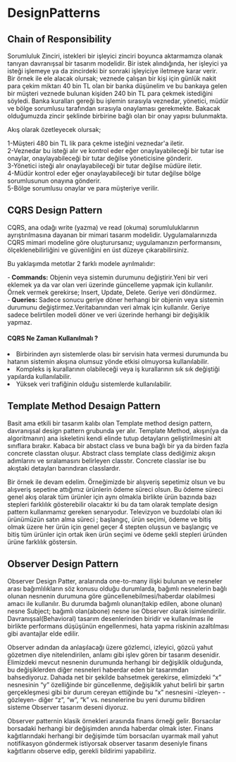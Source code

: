 # DesignPatterns #

## Chain of Responsibility
Sorumluluk Zinciri, istekleri bir işleyici zinciri boyunca aktarmamıza olanak tanıyan davranışsal bir tasarım modelidir. Bir istek alındığında, her işleyici ya isteği işlemeye ya da zincirdeki bir sonraki işleyiciye iletmeye karar verir.</br>
Bir örnek ile ele alacak olursak; veznede çalışan bir kişi için günlük nakit para çekim miktarı 40 bin TL olan bir banka düşünelim ve bu bankaya gelen bir müşteri veznede bulunan kişiden 240 bin TL para çekmek istediğini söyledi. Banka kuralları gereği bu işlemin sırasıyla veznedar, yönetici, müdür ve bölge sorumlusu tarafından sırasıyla onaylaması gerekmekte. Bakacak olduğumuzda zincir şeklinde birbirine bağlı olan bir onay yapısı bulunmakta. 

Akış olarak özetleyecek olursak;

 1-Müşteri 480 bin TL lik para çekme isteğini veznedar'a iletir.</br>
 2-Veznedar bu isteği alır ve kontrol eder eğer onaylayabileceği bir tutar ise onaylar, onaylayabileceği bir tutar değilse yöneticisine gönderir.</br>
 3-Yönetici isteği alır  onaylayabileceği bir tutar değilse müdüre iletir.</br>
 4-Müdür kontrol eder eğer onaylayabileceği bir tutar değilse bölge sorumlusunun onayına gönderir.</br>
 5-Bölge sorumlusu onaylar ve para müşteriye verilir.

## CQRS Design Pattern
CQRS, ana odağı write (yazma) ve read (okuma) sorumluluklarının ayrıştırılmasına dayanan bir mimari tasarım modelidir. 
Uygulamalarınızda CQRS mimari modeline göre oluşturursanız; uygulamanızın performansını, ölçeklenebilirliğini ve güvenliğini en üst düzeye çıkarabilirsiniz.

Bu yaklaşımda metotlar 2 farklı modele ayrılmalıdır:

-<b> Commands:</b> Objenin veya sistemin durumunu değiştirir.Yeni bir veri eklemek ya da var olan veri üzerinde güncelleme yapmak için kullanılır. Örnek vermek gerekirse; Insert, Update, Delete. Geriye veri döndürmez. </br>
-<b> Queries: </b> Sadece sonucu geriye döner herhangi bir objenin veya sistemin durumunu değiştirmez.Veritabanından veri almak için kullanılır. Geriye sadece belirtilen modeli döner ve veri üzerinde herhangi bir değişiklik yapmaz.

#### CQRS Ne Zaman Kullanılmalı ?
<li>Birbirinden ayrı sistemlerde olası bir servisin hata vermesi durumunda bu hatanın sistemin akışına olumsuz yönde etkisi olmuyorsa kullanılabilir.</li>
<li>Kompleks iş kurallarının olabileceği veya iş kurallarının sık sık değiştiği yapılarda kullanılabilir.</li>
<li>Yüksek veri trafiğinin olduğu sistemlerde kullanılabilir.</li>

## Template Method Desaign Pattern
Basit ama etkili bir tasarım kalıbı olan Template method design pattern, davranışsal design pattern grubunda yer alır.
Template Method, akışın(ya da algoritmanın) ana iskeletini kendi elinde tutup detayların geliştirilmesini alt sınıflara bırakır.
Kabaca bir abstact class ve buna bağlı bir ya da birden fazla concrete classtan oluşur.
Abstract class template class dediğimiz akışın adımlarını ve sıralamasını belirleyen classtır.
Concrete classlar ise bu akıştaki detayları barındıran classlardır.

Bir örnek ile devam edelim. Örneğimizde bir alışveriş sepetimiz olsun ve bu alışveriş sepetine attığımız ürünlerin ödeme süreci olsun. Bu ödeme süreci genel akış olarak tüm ürünler için aynı olmakla birlikte ürün bazında bazı stepleri farklılık gösterebilir olacaktır ki bu da tam olarak template design pattern kullanmamız gereken senaryodur. Televizyon ve buzdolabi olan iki ürünümüzün satın alma süreci ; başlangıç, ürün seçimi, ödeme ve bitiş olmak üzere her ürün için genel geçer 4 stepten oluşsun ve başlangıç ve bitiş tüm ürünler için ortak iken ürün seçimi ve ödeme şekli stepleri üründen ürüne farklılık göstersin.

## Observer Design Pattern
Observer Design Patter, aralarında one-to-many ilişki bulunan ve nesneler arası bağımlılıkların söz konusu olduğu durumlarda, bağımlı nesnelerin bağlı olunan nesnenin durumuna göre güncellenebilmesi/haberdar olabilmesi amacı ile kullanılır. Bu durumda bağımlı olunan(takip edilen, abone olunan) nesne Subject; bağımlı olan(abone) nesne ise Observer olarak isimlendirilir. Davranışsal(Behavioral) tasarım desenlerinden biridir ve kullanılması ile birlikte performans düşüşünün engellenmesi, hata yapma riskinin azaltılması gibi avantajlar elde edilir.

Observer adından da anlaşılacağı üzere gözlemci, izleyici, gözcü yahut gözetmen diye nitelendirilen, anlamı gibi işlev gören bir tasarım desenidir. Elimizdeki mevcut nesnenin durumunda herhangi bir değişiklik olduğunda, bu değişiklerden diğer nesneleri haberdar eden bir tasarımdan bahsediyoruz. Dahada net bir şekilde bahsetmek gerekirse, elimizdeki “x” nesnesinin “y” özelliğinde bir güncellenme, değişiklik yahut belirli bir şartın gerçekleşmesi gibi bir durum cereyan ettiğinde bu “x” nesnesini -izleyen- -gözleyen- diğer “z”, “w”, “k” vs. nesnelerine bu yeni durumu bildiren sisteme Observer tasarım deseni diyoruz.

Observer patternin klasik örnekleri arasında finans örneği gelir. Borsacılar borsadaki herhangi bir değişimden anında haberdar olmak ister. Finans kağıtlarındaki herhangi bir değişimde tüm borsacıları uyarmak mail yahut notifikasyon göndermek istiyorsak observer tasarım deseniyle finans kağıtlarını observe edip, gerekli bildirimi yapabiliriz.
